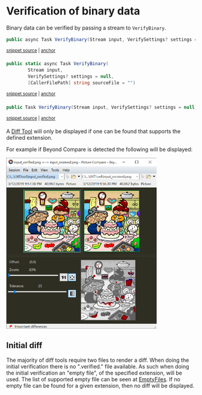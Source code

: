 <!--
GENERATED FILE - DO NOT EDIT
This file was generated by [MarkdownSnippets](https://github.com/SimonCropp/MarkdownSnippets).
Source File: /docs/mdsource/binary.source.md
To change this file edit the source file and then run MarkdownSnippets.
-->

# Verification of binary data

Binary data can be verified by passing a stream to `VerifyBinary`.

<!-- snippet: VerifyBinary -->
<a id='snippet-verifybinary'/></a>
```cs
public async Task VerifyBinary(Stream input, VerifySettings? settings = null)
```
<sup><a href='/src/Verify/Verifier/Verifier_Stream.cs#L11-L13' title='File snippet `verifybinary` was extracted from'>snippet source</a> | <a href='#snippet-verifybinary' title='Navigate to start of snippet `verifybinary`'>anchor</a></sup>
<a id='snippet-verifybinary-1'/></a>
```cs
public static async Task VerifyBinary(
        Stream input,
        VerifySettings? settings = null,
        [CallerFilePath] string sourceFile = "")
```
<sup><a href='/src/Verify.NUnit/Verifier_Stream.cs#L11-L16' title='File snippet `verifybinary` was extracted from'>snippet source</a> | <a href='#snippet-verifybinary-1' title='Navigate to start of snippet `verifybinary`'>anchor</a></sup>
<a id='snippet-verifybinary-2'/></a>
```cs
public Task VerifyBinary(Stream input, VerifySettings? settings = null)
```
<sup><a href='/src/Verify.Xunit/VerifyBase_Stream.cs#L10-L12' title='File snippet `verifybinary` was extracted from'>snippet source</a> | <a href='#snippet-verifybinary-2' title='Navigate to start of snippet `verifybinary`'>anchor</a></sup>
<!-- endsnippet -->

A [Diff Tool](diff-tool.md) will only be displayed if one can be found that supports the defined extension.

For example if Beyond Compare is detected the following will be displayed:

<img src="image-diff-result.png" alt="Image Diff" width="400">


## Initial diff

The majority of diff tools require two files to render a diff. When doing the initial verification there is no ".verified." file available. As such when doing the initial verification an "empty file", of the specified extension, will be used. The list of supported empty file can be seen at [EmptyFiles](/src/Verify.Xunit/EmptyFiles). If no empty file can be found for a given extension, then no diff will be displayed.
